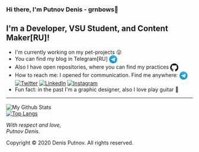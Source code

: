### Hi there, I'm Putnov Denis - grnbows👋

## I'm a Developer, VSU Student, and Content Maker[RU]!

- I'm currently working on my pet-projects 😮
- You can find my blog in Telegram[RU] <a href="https://t.me/prog_way_blog"><img align="center" alt="Telegram Channel" width="22px" src="https://raw.githubusercontent.com/github/explore/80688e429a7d4ef2fca1e82350fe8e3517d3494d/topics/telegram/telegram.png" /></a>
- Also I have open repositories, where you can find my practices <a href="https://github.com/grnbows?tab=repositories"><img align="center" alt="Repositories" width="22px" src="https://raw.githubusercontent.com/github/explore/78df643247d429f6cc873026c0622819ad797942/topics/github/github.png" /></a>
- How to reach me: I opened for communication. Find me anywhere: 
<a href="https://t.me/grnbows"><img align="center" alt="Telegram" width="22px" src="https://raw.githubusercontent.com/github/explore/80688e429a7d4ef2fca1e82350fe8e3517d3494d/topics/telegram/telegram.png" /></a> 
<a href="https://twitter.com/grnbows"><img align="center" alt="Twitter" width="22px" src="https://cdn.worldvectorlogo.com/logos/twitter-3.svg" /></a>
<a href="https://www.linkedin.com/in/grnbows/"><img align="center" alt="LinkedIn" width="22px" src="https://cdn.worldvectorlogo.com/logos/linkedin-icon.svg" /></a>
<a href="https://www.instagram.com/grnbows/"><img align="center" alt="Instagram" width="22px" src="https://cdn.worldvectorlogo.com/logos/instagram-2-1.svg" /></a>
- Fun fact: in the past I'm a graphic designer, also I love play guitar 🎸

---

<img align="center" alt="My Github Stats" src="https://github-readme-stats.codestackr.vercel.app/api?username=grnbows&show_icons=true&hide_border=true&show_owner=true&theme=buefy&hide=contribs,prs" /><br>
[![Top Langs](https://github-readme-stats.vercel.app/api/top-langs/?username=grnbows?hide=jupiter_notebook&langs_count=8&layout=compact)](https://github.com/anuraghazra/github-readme-stats)

<i>With respect and love,<br>Putnov Denis.</i>

Copyright © 2020 Denis Putnov. All rights reserved.
